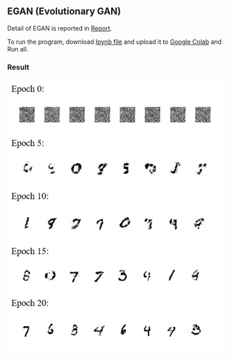 ## EGAN (Evolutionary GAN)

Detail of EGAN is reported in [Report](Report.pdf).

To run the program, download [Ipynb file](EGAN.ipynb) and upload it to [Google Colab](https://colab.research.google.com/notebooks/) and Run all.

### Result

![Result](imgs/result.jpg)